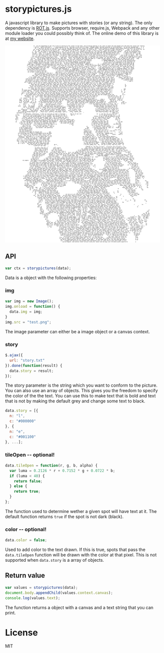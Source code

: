 # storypictures.js
A javascript library to make pictures with stories (or any string). The only dependency is [ROT.js](https://github.com/ondras/rot.js/). Supports browser, require.js, Webpack and any other module loader you could possibly think of. The online demo of this library is at [my website](http://thegreatrambler.com/code-demos/storypictures/index.html).

![Screenshot of the library at work](storyphotossmall-min.png)

## API

```javascript
var ctx = storypictures(data);
```
Data is a object with the following properties:

### img

```javascript
var img = new Image();
img.onload = function() {
  data.img = img;
}
img.src = "test.png";
```
The image parameter can either be a image object or a canvas context.

### story

```javascript
$.ajax({
  url: "story.txt"
}).done(function(result) {
  data.story = result;
});
```
The story parameter is the string which you want to conform to the picture. You can also use an array of objects. This gives you the freedom to specify the color of the the text. You can use this to make text that is bold and text that is not by making the default grey and change some text to black.

```javascript
data.story = [{
  n: "l",
  c: "#000000"
}, {
  n: "e",
  c: "#001100"
}, ...];
```

### tileOpen -- optional!

```javascript
data.tileOpen = function(r, g, b, alpha) {
  var luma = 0.2126 * r + 0.7152 * g + 0.0722 * b;
  if (luma < 40) {
    return false;
  } else {
    return true;
  }
};
```
The function used to determine wether a given spot will have text at it. The default function returns `true` if the spot is not dark (black).

### color -- optional!

```javascript
data.color = false;
```
Used to add color to the text drawn. If this is true, spots that pass the `data.tileOpen` function will be drawn with the color at that pixel. This is not supported when `data.story` is a array of objects.

## Return value

```javascript
var values = storypictures(data);
document.body.appendChild(values.context.canvas);
console.log(values.text);
```
The function returns a object with a canvas and a text string that you can print.

# License
MIT
